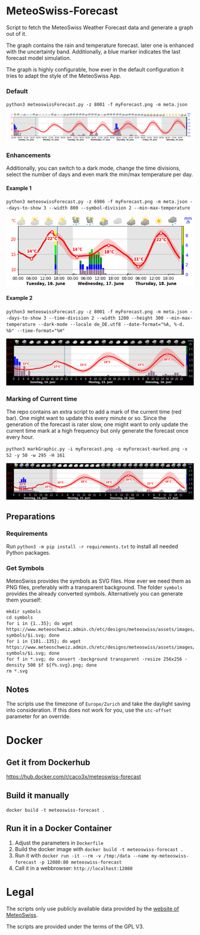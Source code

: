 # MeteoSwiss-Forecast
Script to fetch the MeteoSwiss Weather Forecast data and generate a graph out of it.

The graph contains the rain and temperature forecast. later one is enhanced with the uncertainty band. Additionally, a blue marker indicates the last forecast model simulation.

The graph is highly configurable, how ever in the default configuration it tries to adapt the style of the MeteoSwiss App.

### Default
`python3 meteoswissForecast.py -z 8001 -f myForecast.png -m meta.json`

![MeteoSwiss Style](doc/default.png)

### Enhancements
Additionally, you can switch to a dark mode, change the time divisions, select the number of days and even mark the min/max temperature per day.

#### Example 1
`python3 meteoswissForecast.py -z 6986 -f myForecast.png -m meta.json --days-to-show 3 --width 800 --symbol-division 2 --min-max-temperature`

![MeteoSwiss Style](doc/example1.png)

#### Example 2
`python3 meteoswissForecast.py -z 8001 -f myForecast.png -m meta.json --days-to-show 3 --time-division 2 --width 1200 --height 300 --min-max-temperature --dark-mode --locale de_DE.utf8 --date-format="%A, %-d. %b" --time-format="%H"`

![MeteoSwiss Style](doc/example2.png)

### Marking of Current time
The repo contains an extra script to add a mark of the current time (red bar). One might want to update this every minute or so.
Since the generation of the forecast is rater slow, one might want to only update the current time mark at a high frequency but only generate the forecast once every hour.

`python3 markGraphic.py -i myForecast.png -o myForecast-marked.png -x 52 -y 50 -w 295 -H 161`

![MeteoSwiss Style](doc/forecast-marked.png)


## Preparations
### Requirements
Run `python3 -m pip install -r requirements.txt` to install all needed Python packages.

### Get Symbols
MeteoSwiss provides the symbols as SVG files. How ever we need them as PNG files, preferably with a transparent background.
The folder `symbols` provides the already converted symbols. Alternatively you can generate them yourself:
```
mkdir symbols
cd symbols
for i in {1..35}; do wget https://www.meteoschweiz.admin.ch/etc/designs/meteoswiss/assets/images/icons/meteo/weather-symbols/$i.svg; done
for i in {101..135}; do wget https://www.meteoschweiz.admin.ch/etc/designs/meteoswiss/assets/images/icons/meteo/weather-symbols/$i.svg; done
for f in *.svg; do convert -background transparent -resize 256x256 -density 500 $f ${f%.svg}.png; done
rm *.svg
```

## Notes
The scripts use the timezone of `Europe/Zurich` and take the daylight saving into consideration. If this does not work for you, use the `utc-offset` parameter for an override.


# Docker
## Get it from Dockerhub
https://hub.docker.com/r/caco3x/meteoswiss-forecast

## Build it manually
`docker build -t meteoswiss-forecast .`

## Run it in a Docker Container
1. Adjust the parameters in `Dockerfile`
1. Build the docker image with `docker build -t meteoswiss-forecast .`
1. Run it with `docker run -it --rm -v /tmp:/data --name my-meteoswiss-forecast -p 12080:80 meteoswiss-forecast`
1. Call it in a webbrowser: `http://localhost:12080`

# Legal
The scripts only use publicly available data provided by the [website of MeteoSwiss](https://www.meteoschweiz.admin.ch/home.html?tab=overview). 

The scripts are provided under the terms of the GPL V3.

